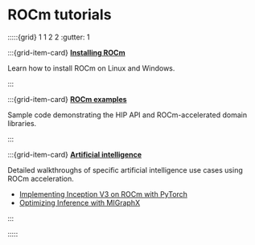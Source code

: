 # ROCm tutorials

:::::{grid} 1 1 2 2
:gutter: 1

:::{grid-item-card}
**[Installing ROCm](./install/index.md)**

Learn how to install ROCm on Linux and Windows.

:::

:::{grid-item-card}
**[ROCm examples](https://github.com/amd/rocm-examples)**

Sample code demonstrating the HIP API and ROCm-accelerated domain libraries.

:::

:::{grid-item-card}
**[Artificial intelligence](../rocm_ai.md)**

Detailed walkthroughs of specific artificial intelligence use cases using ROCm acceleration.

- [Implementing Inception V3 on ROCm with PyTorch](../conceptual/ai_pytorch_inception.md)
- [Optimizing Inference with MIGraphX](../conceptual/ai_migraphx_optimization.md)

:::

:::::
